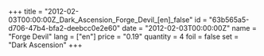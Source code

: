 +++
title = "2012-02-03T00:00:00Z_Dark_Ascension_Forge_Devil_[en]_false"
id = "63b565a5-d706-47b4-bfa2-deebcc0e2e60"
date = "2012-02-03T00:00:00Z"
name = "Forge Devil"
lang = ["en"]
price = "0.19"
quantity = 4
foil = false
set = "Dark Ascension"
+++
